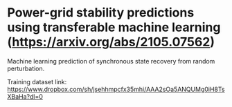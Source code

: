# Power-grid stability predictions using transferable machine learning (https://arxiv.org/abs/2105.07562)

Machine learning prediction of synchronous state recovery from random perturbation.



Training dataset link:
https://www.dropbox.com/sh/jsehhmpcfx35mhi/AAA2sOa5ANQUMg0iH8TsXBaHa?dl=0
